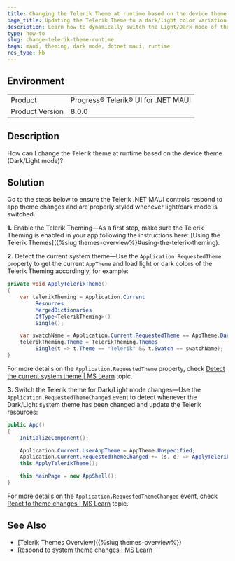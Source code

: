 ```yaml
---
title: Changing the Telerik Theme at runtime based on the device theme
page_title: Updating the Telerik Theme to a dark/light color variation when the app theme changes - .NET MAUI Knowledge Base
description: Learn how to dynamically switch the Light/Dark mode of the Telerik theme based on the target device theme
type: how-to
slug: change-telerik-theme-runtime
tags: maui, theming, dark mode, dotnet maui, runtime
res_type: kb
---
```


## Environment

<table>
	<tbody>
    <tr>
      <td>Product</td>
      <td>Progress® Telerik® UI for .NET MAUI</td>
    </tr>
  	<tr>
  		<td>Product Version</td>
  		<td>8.0.0</td>
  	</tr>
	</tbody>
</table>

## Description

How can I change the Telerik theme at runtime based on the device theme (Dark/Light mode)?

## Solution

Go to the steps below to ensure the Telerik .NET MAUI controls respond to app theme changes and are properly styled whenever light/dark mode is switched.

**1.** Enable the Telerik Theming&mdash;As a first step, make sure the Telerik Theming is enabled in your app following the instructions here: [Using the Telerik Themes]({%slug themes-overview%}#using-the-telerik-theming).

**2.** Detect the current system theme&mdash;Use the `Application.RequestedTheme` property to get the current `AppTheme` and load light or dark colors of the Telerik Theming accordingly, for example:

```C#
private void ApplyTelerikTheme()
{
    var telerikTheming = Application.Current
        .Resources
        .MergedDictionaries
        .OfType<TelerikTheming>()
        .Single();

    var swatchName = Application.Current.RequestedTheme == AppTheme.Dark ? "Purple Dark" : "Purple";
    telerikTheming.Theme = TelerikTheming.Themes
        .Single(t => t.Theme == "Telerik" && t.Swatch == swatchName);
}
```

For more details on the `Application.RequestedTheme` property, check [
Detect the current system theme | MS Learn](https://learn.microsoft.com/en-us/dotnet/maui/user-interface/system-theme-changes?view=net-maui-8.0#detect-the-current-system-theme) topic.

**3.** Switch the Telerik theme for Dark/Light mode changes&mdash;Use the `Application.RequestedThemeChanged` event to detect whenever the Dark/Light system theme has been changed and update the Telerik resources:

```C#
public App()
{
    InitializeComponent();

    Application.Current.UserAppTheme = AppTheme.Unspecified;
    Application.Current.RequestedThemeChanged += (s, e) => ApplyTelerikTheme();
    this.ApplyTelerikTheme();

    this.MainPage = new AppShell();
}
```

For more details on the `Application.RequestedThemeChanged` event, check [
React to theme changes | MS Learn](https://learn.microsoft.com/en-us/dotnet/maui/user-interface/system-theme-changes?view=net-maui-8.0#react-to-theme-changes) topic.

## See Also

- [Telerik Themes Overview]({%slug themes-overview%})
- [Respond to system theme changes | MS Learn](https://learn.microsoft.com/en-us/dotnet/maui/user-interface/system-theme-changes)
